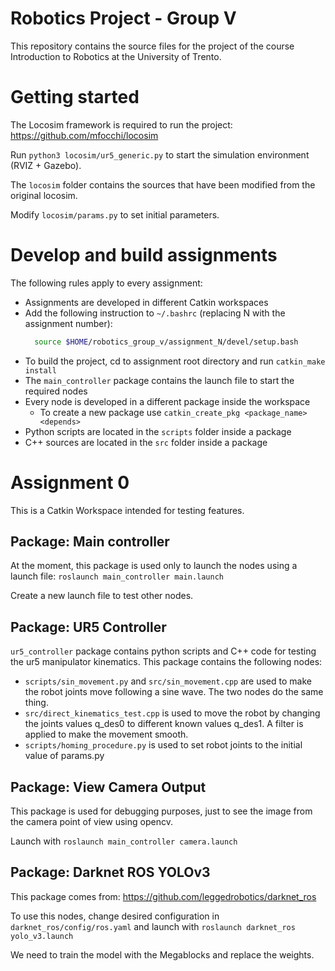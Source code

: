 # Robotics Project - Group V

This repository contains the source files for the project of the course Introduction to Robotics at the University of Trento.

# Getting started 

The Locosim framework is required to run the project: https://github.com/mfocchi/locosim  

Run `python3 locosim/ur5_generic.py` to start the simulation environment (RVIZ + Gazebo).

The `locosim` folder contains the sources that have been modified from the original locosim.

Modify `locosim/params.py` to set initial parameters.

# Develop and build assignments

The following rules apply to every assignment:
- Assignments are developed in different Catkin workspaces 
- Add the following instruction to `~/.bashrc` (replacing N with the assignment number):
  ```bash
    source $HOME/robotics_group_v/assignment_N/devel/setup.bash
  ```
- To build the project, cd to assignment root directory and run `catkin_make install`
- The `main_controller` package contains the launch file to start the required nodes
- Every node is developed in a different package inside the workspace
    - To create a new package use `catkin_create_pkg <package_name> <depends>`
- Python scripts are located in the `scripts` folder inside a package
- C++ sources are located in the `src` folder inside a package

# Assignment 0

This is a Catkin Workspace intended for testing features. 

## Package: Main controller

At the moment, this package is used only to launch the nodes using a launch file: `roslaunch main_controller main.launch`

Create a new launch file to test other nodes.

## Package: UR5 Controller 

`ur5_controller` package contains python scripts and C++ code for testing the ur5 manipulator kinematics. This package contains the following nodes:

- `scripts/sin_movement.py` and `src/sin_movement.cpp` are used to make the robot joints move following a sine wave. The two nodes do the same thing.  
- `src/direct_kinematics_test.cpp` is used to move the robot by changing the joints values q_des0 to different known values q_des1. A filter is applied to make the movement smooth.   
- `scripts/homing_procedure.py` is used to set robot joints to the initial value of params.py
 
## Package: View Camera Output

This package is used for debugging purposes, just to see the image from the camera point of view using opencv.

Launch with `roslaunch main_controller camera.launch`

## Package: Darknet ROS YOLOv3

This package comes from: https://github.com/leggedrobotics/darknet_ros

To use this nodes, change desired configuration in `darknet_ros/config/ros.yaml` and launch with `roslaunch darknet_ros yolo_v3.launch` 

We need to train the model with the Megablocks and replace the weights.
